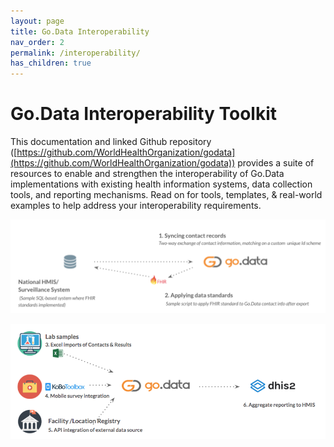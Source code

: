 ```yaml
---
layout: page
title: Go.Data Interoperability
nav_order: 2
permalink: /interoperability/
has_children: true
---
```


# Go.Data Interoperability Toolkit
This documentation and linked Github repository ([https://github.com/WorldHealthOrganization/godata](https://github.com/WorldHealthOrganization/godata)) provides a suite of resources to enable and strengthen the interoperability of Go.Data implementations with existing health information systems, data collection tools, and reporting mechanisms. Read on for tools, templates, & real-world examples to help address your interoperability requirements.

![implementation-1](../assets/godata-example1.png)

![implementation-2](../assets/godata-example2.png)
